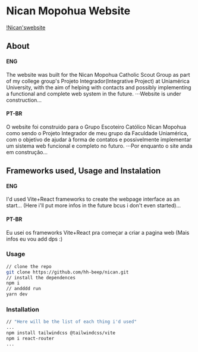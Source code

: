 # Nican Mopohua Website

[!Nican'swebsite](./src/Assets/README_Image.png)



## About


#### ENG
The website was built for the Nican Mopohua Catholic Scout Group as part of my college group's Projeto Integrador(Integrative Project) at Uniamérica University, with the aim of helping with contacts and possibly implementing 
a functional and complete web system in the future. 
⋅⋅⋅Website is under construction...
#### PT-BR
O website foi construido para o Grupo Escoteiro Católico Nican Mopohua como sendo o Projeto Integrador de 
meu grupo da Faculdade Uniamérica, com o objetivo de ajudar à forma de contatos e possivelmente implementar 
um sistema web funcional e completo no futuro. 
⋅⋅⋅Por enquanto o site anda em construção...


## Frameworks used, Usage and Instalation


#### ENG
I'd used Vite+React frameworks to create the webpage interface as an start... (Here i'll put more infos in the future bcus i 
don't even started)...
#### PT-BR
Eu usei os frameworks Vite+React pra começar a criar a pagina web (Mais infos eu vou add dps :)


### Usage
```bash
// clone the repo
git clone https://github.com/hh-beep/nican.git
// install the dependences
npm i    
// andddd run
yarn dev
```

### Installation
```bash
// "Here will be the list of each thing i'd used"
...
npm install tailwindcss @tailwindcss/vite
npm i react-router
...
```